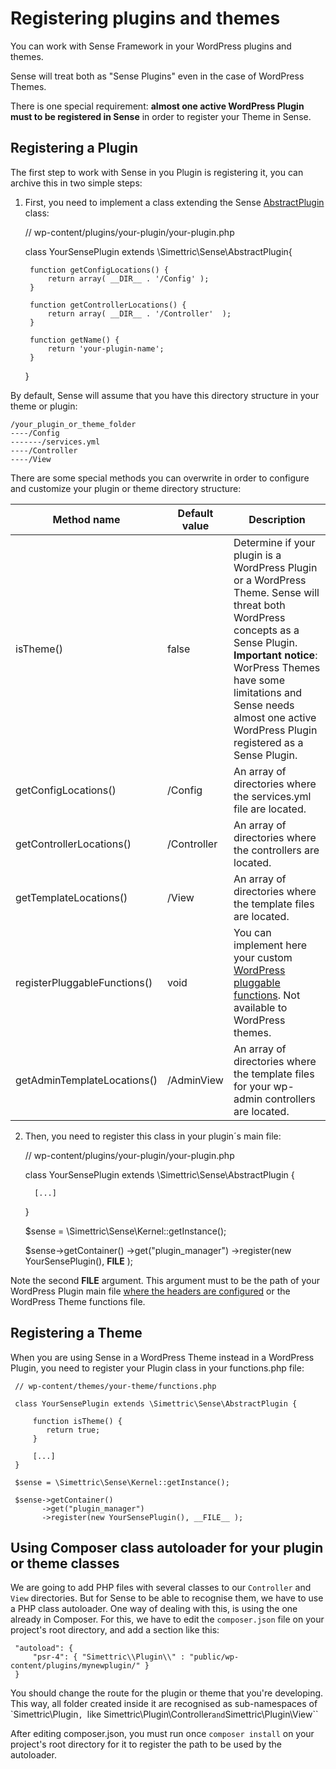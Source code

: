 # Registering plugins and themes

You can work with Sense Framework in your WordPress plugins and themes. 

Sense will treat both as "Sense Plugins" even in the case of WordPress Themes.

There is one special requirement: **almost one active WordPress Plugin must to be registered in Sense** in order to register your Theme in Sense.

## Registering a Plugin

The first step to work with Sense in you Plugin is registering it, you can archive this in two simple steps:
 
1) First, you need to implement a class extending the Sense [AbstractPlugin](https://github.com/Simettric/Sense/blob/master/AbstractPlugin.php) class:

    
    // wp-content/plugins/your-plugin/your-plugin.php
     
    class YourSensePlugin extends \Simettric\Sense\AbstractPlugin{
         
        function getConfigLocations() {
            return array( __DIR__ . '/Config' );
        }
       
        function getControllerLocations() {
            return array( __DIR__ . '/Controller'  );
        }
       
        function getName() {
            return 'your-plugin-name';
        }
   	
   	}
   	
By default, Sense will assume that you have this directory structure in your theme or plugin:

    /your_plugin_or_theme_folder
    ----/Config
    -------/services.yml
    ----/Controller
    ----/View
   	
There are some special methods you can overwrite in order to configure and customize your plugin or theme directory structure: 

| Method name              	    | Default value 	| Description                                                                                                                                                                                                                                                             	|
|--------------------------	    |---------------	|-------------------------------------------------------------------------------------------------------------------------------------------------------------------------------------------------------------------------------------------------------------------------	|
| isTheme()                	    | false         	| Determine if your plugin is a WordPress Plugin or a WordPress Theme. Sense will threat both WordPress concepts as a Sense Plugin. **Important notice**: WorPress Themes have some limitations and Sense needs almost one active WordPress Plugin registered as a Sense Plugin. 	|
| getConfigLocations()     	    | /Config       	| An array of directories where the services.yml file are located.                                                                           	|
| getControllerLocations() 	    | /Controller   	| An array of directories where the controllers are located.                                                                                                                                                                                                              	|
| getTemplateLocations()   	    | /View        	    | An array of directories where the template files are located.                                                                                                                                                                                                           	|
| registerPluggableFunctions() 	| void          	| You can implement here your custom [WordPress pluggable functions](https://codex.wordpress.org/Pluggable_Functions). Not available to WordPress themes. 
| getAdminTemplateLocations()   | /AdminView        | An array of directories where the template files for your wp-admin controllers are located.                                                                                                                                                                                                           	|



2) Then, you need to register this class in your plugin´s main file:

    
    // wp-content/plugins/your-plugin/your-plugin.php
     
    class YourSensePlugin extends \Simettric\Sense\AbstractPlugin {
         
         [...]
   	}
   	
   	$sense = \Simettric\Sense\Kernel::getInstance();
    
    $sense->getContainer()
          ->get("plugin_manager")
          ->register(new YourSensePlugin(), __FILE__ );
   	

Note the second **__FILE__** argument. This argument must to be the path of your WordPress Plugin main file [where the headers are configured](https://developer.wordpress.org/plugins/the-basics/header-requirements/) or the WordPress Theme functions file.

## Registering a Theme

When you are using Sense in a WordPress Theme instead in a WordPress Plugin, you need to register your Plugin class in your functions.php file:
 
     // wp-content/themes/your-theme/functions.php
      
     class YourSensePlugin extends \Simettric\Sense\AbstractPlugin {
     
         function isTheme() {
            return true;
         }
          
         [...]
     }
    	
     $sense = \Simettric\Sense\Kernel::getInstance();
     
     $sense->getContainer()
           ->get("plugin_manager")
           ->register(new YourSensePlugin(), __FILE__ );

## Using Composer class autoloader for your plugin or theme classes

We are going to add PHP files with several classes to our ``Controller`` and ``View`` directories. But for Sense to be able to recognise them, we have to use a PHP class autoloader. One way of dealing with this, is using the one already in Composer. For this, we have to edit the ``composer.json`` file on your project's root directory, and add a section like this:
 
     "autoload": {
         "psr-4": { "Simettric\\Plugin\\" : "public/wp-content/plugins/mynewplugin/" }
     }
     
You should change the route for the plugin or theme that you're developing. This way, all folder created inside it are recognised as sub-namespaces of `Simettric\Plugin``, ``like Simettric\Plugin\Controller`` and ``Simettric\Plugin\View``

After editing composer.json, you must run once ``composer install`` on your project's root directory for it to register the path to be used by the autoloader.